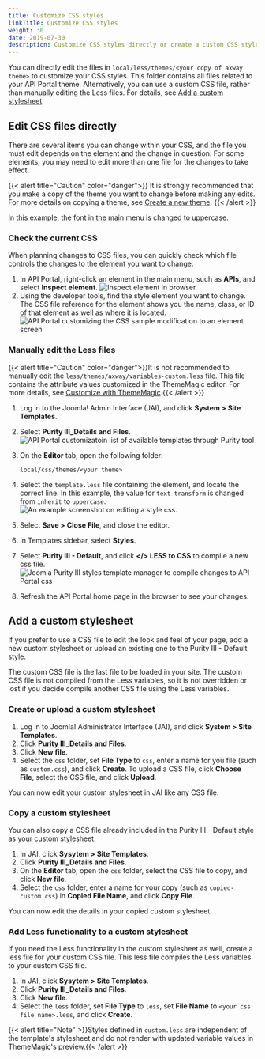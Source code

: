 ```yaml
---
title: Customize CSS styles
linkTitle: Customize CSS styles
weight: 30
date: 2019-07-30
description: Customize CSS styles directly or create a custom CSS stylesheet.
---
```


You can directly edit the files in `local/less/themes/<your copy of axway theme>` to customize your CSS styles. This folder contains all files related to your API Portal theme. Alternatively, you can use a custom CSS file, rather than manually editing the Less files. For details, see [Add a custom stylesheet](#add-a-custom-stylesheet).

## Edit CSS files directly

There are several items you can change within your CSS, and the file you must edit depends on the element and the change in question. For some elements, you may need to edit more than one file for the changes to take effect.

{{< alert title="Caution" color="danger">}}
It is strongly recommended that you make a copy of the theme you want to change before making any edits. For more details on copying a theme, see [Create a new theme](/docs/apim_administration/apiportal_admin/customize_getting_started#create-a-new-theme).
{{< /alert >}}

In this example, the font in the main menu is changed to uppercase.

### Check the current CSS

When planning changes to CSS files, you can quickly check which file controls the changes to the element you want to change.

1. In API Portal, right-click an element in the main menu, such as **APIs**, and select **Inspect element**.
    ![Inspect element in browser](/Images/APIPortal/cssselectelement.png)
2. Using the developer tools, find the style element you want to change. The CSS file reference for the element shows you the name, class, or ID of that element as well as where it is located.
    ![API Portal customizing the CSS sample modification to an element screen](/Images/APIPortal/csssamplemod.png)

### Manually edit the Less files

{{< alert title="Caution" color="danger">}}It is not recommended to manually edit the `less/themes/axway/variables-custom.less` file. This file contains the attribute values customized in the ThemeMagic editor. For more details, see [Customize with ThemeMagic](/docs/apim_administration/apiportal_admin/customize_getting_started#customize-with-thememagic).{{< /alert >}}

1. Log in to the Joomla! Admin Interface (JAI), and click **System > Site Templates**.
2. Select **Purity III_Details and Files**.
    ![API Portal customizatoin list of available templates through Purity tool](/Images/APIPortal/customation_puritIII_detailsandfiles_j4.png)
3. On the **Editor** tab, open the following folder:

    ```
    local/css/themes/<your theme>
    ```

4. Select the `template.less` file containing the element, and locate the correct line. In this example, the value for `text-transform` is changed from `inherit` to `uppercase`.
    ![An example screenshot on editing a style css.](/Images/APIPortal/cssjoomlasamplecodechange.png)
5. Select **Save > Close File**, and close the editor.
6. In Templates sidebar, select **Styles**.
7. Select **Purity III - Default**, and click **</> LESS to CSS** to compile a new css file.
    ![Joomla Purity III styles template manager to compile changes to API Portal css](/Images/APIPortal/csspuriistylesconfig.png)
8. Refresh the API Portal home page in the browser to see your changes.

## Add a custom stylesheet

If you prefer to use a CSS file to edit the look and feel of your page, add a new custom stylesheet or upload an existing one to the Purity III - Default style.

The custom CSS file is the last file to be loaded in your site. The custom CSS file is not compiled from the Less variables, so it is not overridden or lost if you decide compile another CSS file using the Less variables.

### Create or upload a custom stylesheet

1. Log in to Joomla! Administrator Interface (JAI), and click **System > Site Templates**.
2. Click **Purity III_Details and Files**.
3. Click **New file**.
4. Select the `css` folder, set **File Type** to `css`, enter a name for you file (such as `custom.css`), and click **Create**. To upload a CSS file, click **Choose File**, select the CSS file, and click **Upload**.

You can now edit your custom stylesheet in JAI like any CSS file.

### Copy a custom stylesheet

You can also copy a CSS file already included in the Purity III - Default style as your custom stylesheet.

1. In JAI, click **Sysytem > Site Templates**.
2. Click **Purity III_Details and Files**.
3. On the **Editor** tab, open the `css` folder, select the CSS file to copy, and click **New file**.
4. Select the `css` folder, enter a name for your copy (such as `copied-custom.css`) in **Copied File Name**, and click **Copy File**.

You can now edit the details in your copied custom stylesheet.

### Add Less functionality to a custom stylesheet

If you need the Less functionality in the custom stylesheet as well, create a less file for your custom CSS file. This less file compiles the Less variables to your custom CSS file.

1. In JAI, click **Sysytem > Site Templates**.
2. Click **Purity III_Details and Files**.
3. Click **New file**.
4. Select the `less` folder, set **File Type** to `less`, set **File Name** to `<your css file name>.less`, and click **Create**.

{{< alert title="Note" >}}Styles defined in `custom.less` are independent of the template's stylesheet and do not render with updated variable values in ThemeMagic's preview.{{< /alert >}}
